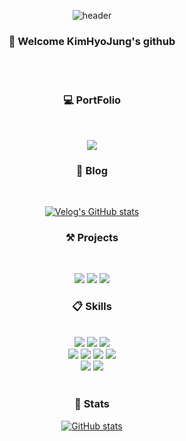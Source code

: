 <div align='center'>

![header](https://capsule-render.vercel.app/api?type=wave&color=gradient&text=%20KIM%20HYO%20JUNG'S%20GitHub-nl-Thank%20you%20for%20visiting%20&height=250&section=header&fontSize=40&animation=twinkling&fontAlign=40&rotate=-10)

### :wave: Welcome KimHyoJung's github
  
  <br />
  <br />
  
### :computer: PortFolio
  
<br />
  
[<img src="https://img.shields.io/badge/개인프로젝트-김효중포트폴리오-3cb371?style=for-the-badge&logo=khjsportfolio&logoColor=white">](http://hyojung-portfolio.s3-website.ap-northeast-2.amazonaws.com/)

### :pencil: Blog

<br />

[![Velog's GitHub stats](https://velog-readme-stats.vercel.app/api/badge?name=hyo123_Blog)](https://velog.io/@hyo123) 

### :hammer_and_pick: Projects

<br />
  
[<img src="https://img.shields.io/badge/팀프로젝트-우유부단-2599ED?style=for-the-badge&logo=uyouboodan&logoColor=white">](https://github.com/Team-Big-Dipper/UYouBooDan/tree/fe)
[<img src="https://img.shields.io/badge/팀프로젝트-보배빌림-3DCD58?style=for-the-badge&logo=bobe&logoColor=white">](https://github.com/codestates-seb/seb40_main_030)
[<img src="https://img.shields.io/badge/팀프로젝트-클론코딩-FF9A00?style=for-the-badge&logo=padak&logoColor=white">](https://github.com/codestates-seb/seb40_pre_003)

  
### :clipboard: Skills
  
<br />

 <img src="https://img.shields.io/badge/HTML5-E34F26?style=for-the-badge&logo=HTML5&logoColor=white">
<img src="https://img.shields.io/badge/CSS3-1572B6?style=for-the-badge&logo=CSS3&logoColor=white">
<img src="https://img.shields.io/badge/JavaScript-F7DF1E?style=for-the-badge&logo=JavaScript&logoColor=white">
<br />
<img src="https://img.shields.io/badge/React-61DAFB?style=for-the-badge&logo=React&logoColor=white">
<img src="https://img.shields.io/badge/styled components-DB7093?style=for-the-badge&logo=styled-components&logoColor=white">
<img src="https://img.shields.io/badge/React Hook Form-EC5990?style=for-the-badge&logo=React-Hook-Form&logoColor=white">
<img src="https://img.shields.io/badge/Axios-5A29E4?style=for-the-badge&logo=Axios&logoColor=white">
<br />
<img src="https://img.shields.io/badge/TypeScript-3178C6?style=for-the-badge&logo=TypeScript&logoColor=white">
<img src="https://img.shields.io/badge/Next.js-000000?style=for-the-badge&logo=Next.js&logoColor=white">
  
<br />
  
<br />
  
### :star2: Stats
  
[![GitHub stats](https://github-readme-stats.vercel.app/api?username=rlgywnd&show_icons=true&theme=radical)](https://github.com/rlgywnd/github-readme-stats)
